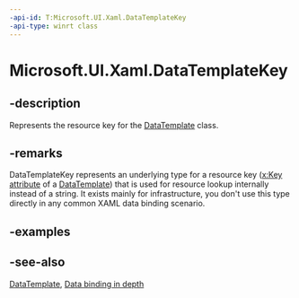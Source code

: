 ```yaml
---
-api-id: T:Microsoft.UI.Xaml.DataTemplateKey
-api-type: winrt class
---
```


<!-- Class syntax.
public class DataTemplateKey : Microsoft.UI.Xaml.IDataTemplateKey
-->

# Microsoft.UI.Xaml.DataTemplateKey

## -description

Represents the resource key for the [DataTemplate](datatemplate.md) class.

## -remarks

DataTemplateKey represents an underlying type for a resource key ([x:Key attribute](/windows/uwp/xaml-platform/x-key-attribute) of a [DataTemplate](datatemplate.md)) that is used for resource lookup internally instead of a string. It exists mainly for infrastructure, you don't use this type directly in any common XAML data binding scenario.

## -examples

## -see-also

[DataTemplate](datatemplate.md), [Data binding in depth](/windows/uwp/data-binding/data-binding-in-depth)

